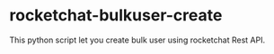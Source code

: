 # rocketchat-bulkuser-create
This python script let you create bulk user using rocketchat Rest API.

